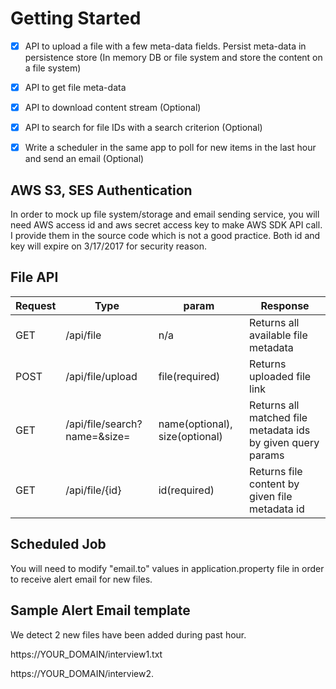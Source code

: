 # Getting Started

- [x] API to upload a file with a few meta-data fields. Persist meta-data in persistence store (In memory DB or file system and store the content on a file system)
- [x] API to get file meta-data
- [x] API to download content stream (Optional)
- [x] API to search for file IDs with a search criterion (Optional)
- [x] Write a scheduler in the same app to poll for new items in the last hour and send an email (Optional)


## AWS S3, SES Authentication

In order to mock up file system/storage and email sending service, you will need AWS access id and aws secret access key to 
make AWS SDK API call. I provide them in the source code which is not a good practice. Both id and key will expire on 3/17/2017
for security reason.

## File API

| Request   | Type | param | Response |
| ------------- | ------------- | ------------- |------------- |
| GET  | /api/file  | n/a  |Returns all available file metadata |
| POST |  /api/file/upload	  | file(required)  |  Returns uploaded file link|
| GET |  /api/file/search?name=&size=	 | name(optional), size(optional)    | Returns all matched file metadata ids by given query params|
| GET |  /api/file/{id}	 | id(required)  | Returns file content by given file metadata id|
          	                                                   

	             	                                                

	                                        

	                              
                                                      
	                                                


## Scheduled Job

You will need to modify "email.to" values in application.property file in order to receive alert email for new files.


## Sample Alert Email template

We detect 2 new files have been added during past hour.

https://YOUR_DOMAIN/interview1.txt

https://YOUR_DOMAIN/interview2.


